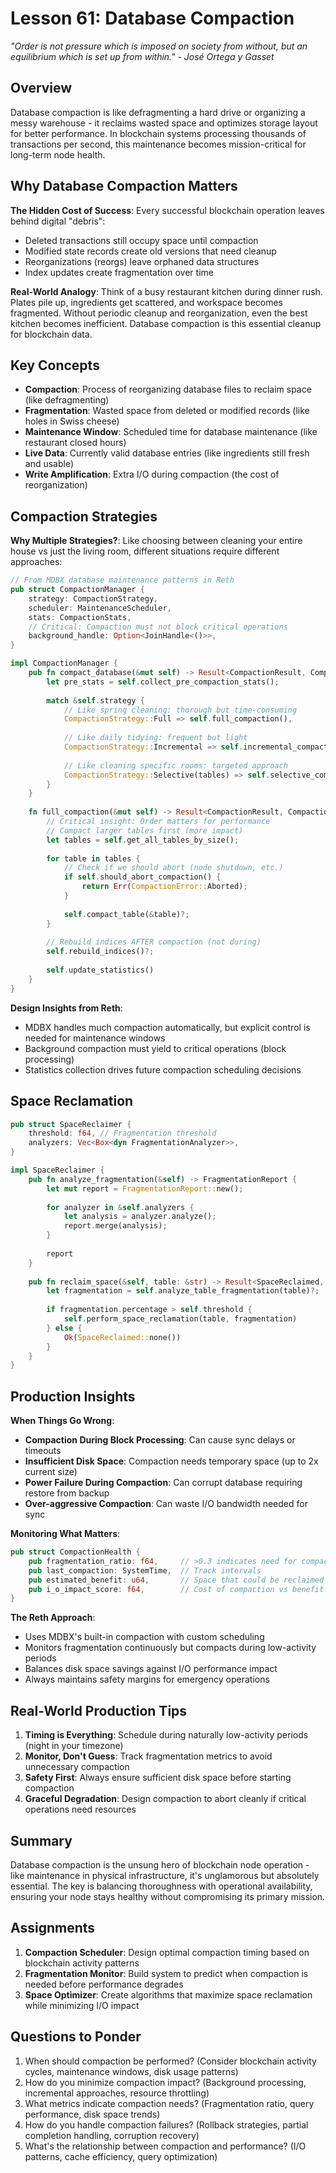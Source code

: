 # Lesson 61: Database Compaction

*"Order is not pressure which is imposed on society from without, but an equilibrium which is set up from within." - José Ortega y Gasset*

## Overview
Database compaction is like defragmenting a hard drive or organizing a messy warehouse - it reclaims wasted space and optimizes storage layout for better performance. In blockchain systems processing thousands of transactions per second, this maintenance becomes mission-critical for long-term node health.

## Why Database Compaction Matters

**The Hidden Cost of Success**: Every successful blockchain operation leaves behind digital "debris":
- Deleted transactions still occupy space until compaction
- Modified state records create old versions that need cleanup  
- Reorganizations (reorgs) leave orphaned data structures
- Index updates create fragmentation over time

**Real-World Analogy**: Think of a busy restaurant kitchen during dinner rush. Plates pile up, ingredients get scattered, and workspace becomes fragmented. Without periodic cleanup and reorganization, even the best kitchen becomes inefficient. Database compaction is this essential cleanup for blockchain data.

## Key Concepts
- **Compaction**: Process of reorganizing database files to reclaim space (like defragmenting)
- **Fragmentation**: Wasted space from deleted or modified records (like holes in Swiss cheese)
- **Maintenance Window**: Scheduled time for database maintenance (like restaurant closed hours)
- **Live Data**: Currently valid database entries (like ingredients still fresh and usable)
- **Write Amplification**: Extra I/O during compaction (the cost of reorganization)

## Compaction Strategies

**Why Multiple Strategies?**: Like choosing between cleaning your entire house vs just the living room, different situations require different approaches:

```rust
// From MDBX database maintenance patterns in Reth
pub struct CompactionManager {
    strategy: CompactionStrategy,
    scheduler: MaintenanceScheduler,
    stats: CompactionStats,
    // Critical: Compaction must not block critical operations
    background_handle: Option<JoinHandle<()>>,
}

impl CompactionManager {
    pub fn compact_database(&mut self) -> Result<CompactionResult, CompactionError> {
        let pre_stats = self.collect_pre_compaction_stats();
        
        match &self.strategy {
            // Like spring cleaning: thorough but time-consuming
            CompactionStrategy::Full => self.full_compaction(),
            
            // Like daily tidying: frequent but light
            CompactionStrategy::Incremental => self.incremental_compaction(),
            
            // Like cleaning specific rooms: targeted approach
            CompactionStrategy::Selective(tables) => self.selective_compaction(tables),
        }
    }
    
    fn full_compaction(&mut self) -> Result<CompactionResult, CompactionError> {
        // Critical insight: Order matters for performance
        // Compact larger tables first (more impact)
        let tables = self.get_all_tables_by_size();
        
        for table in tables {
            // Check if we should abort (node shutdown, etc.)
            if self.should_abort_compaction() {
                return Err(CompactionError::Aborted);
            }
            
            self.compact_table(&table)?;
        }
        
        // Rebuild indices AFTER compaction (not during)
        self.rebuild_indices()?;
        
        self.update_statistics()
    }
}
```

**Design Insights from Reth**:
- MDBX handles much compaction automatically, but explicit control is needed for maintenance windows
- Background compaction must yield to critical operations (block processing)
- Statistics collection drives future compaction scheduling decisions

## Space Reclamation

```rust
pub struct SpaceReclaimer {
    threshold: f64, // Fragmentation threshold
    analyzers: Vec<Box<dyn FragmentationAnalyzer>>,
}

impl SpaceReclaimer {
    pub fn analyze_fragmentation(&self) -> FragmentationReport {
        let mut report = FragmentationReport::new();
        
        for analyzer in &self.analyzers {
            let analysis = analyzer.analyze();
            report.merge(analysis);
        }
        
        report
    }
    
    pub fn reclaim_space(&self, table: &str) -> Result<SpaceReclaimed, ReclaimError> {
        let fragmentation = self.analyze_table_fragmentation(table)?;
        
        if fragmentation.percentage > self.threshold {
            self.perform_space_reclamation(table, fragmentation)
        } else {
            Ok(SpaceReclaimed::none())
        }
    }
}
```

## Production Insights

**When Things Go Wrong**:
- **Compaction During Block Processing**: Can cause sync delays or timeouts
- **Insufficient Disk Space**: Compaction needs temporary space (up to 2x current size)
- **Power Failure During Compaction**: Can corrupt database requiring restore from backup
- **Over-aggressive Compaction**: Can waste I/O bandwidth needed for sync

**Monitoring What Matters**:
```rust
pub struct CompactionHealth {
    pub fragmentation_ratio: f64,     // >0.3 indicates need for compaction
    pub last_compaction: SystemTime,  // Track intervals
    pub estimated_benefit: u64,       // Space that could be reclaimed
    pub i_o_impact_score: f64,        // Cost of compaction vs benefit
}
```

**The Reth Approach**:
- Uses MDBX's built-in compaction with custom scheduling
- Monitors fragmentation continuously but compacts during low-activity periods
- Balances disk space savings against I/O performance impact
- Always maintains safety margins for emergency operations

## Real-World Production Tips

1. **Timing is Everything**: Schedule during naturally low-activity periods (night in your timezone)
2. **Monitor, Don't Guess**: Track fragmentation metrics to avoid unnecessary compaction
3. **Safety First**: Always ensure sufficient disk space before starting compaction
4. **Graceful Degradation**: Design compaction to abort cleanly if critical operations need resources

## Summary
Database compaction is the unsung hero of blockchain node operation - like maintenance in physical infrastructure, it's unglamorous but absolutely essential. The key is balancing thoroughness with operational availability, ensuring your node stays healthy without compromising its primary mission.

## Assignments
1. **Compaction Scheduler**: Design optimal compaction timing based on blockchain activity patterns
2. **Fragmentation Monitor**: Build system to predict when compaction is needed before performance degrades
3. **Space Optimizer**: Create algorithms that maximize space reclamation while minimizing I/O impact

## Questions to Ponder
1. When should compaction be performed? (Consider blockchain activity cycles, maintenance windows, disk usage patterns)
2. How do you minimize compaction impact? (Background processing, incremental approaches, resource throttling)
3. What metrics indicate compaction needs? (Fragmentation ratio, query performance, disk space trends)
4. How do you handle compaction failures? (Rollback strategies, partial completion handling, corruption recovery)
5. What's the relationship between compaction and performance? (I/O patterns, cache efficiency, query optimization)